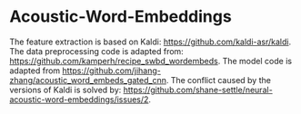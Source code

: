 # Acoustic-Word-Embeddings

The feature extraction is based on Kaldi: https://github.com/kaldi-asr/kaldi.
The data preprocessing code is adapted from: https://github.com/kamperh/recipe_swbd_wordembeds.
The model code is adapted from https://github.com/jihang-zhang/acoustic_word_embeds_gated_cnn.
The conflict caused by the versions of Kaldi is solved by: https://github.com/shane-settle/neural-acoustic-word-embeddings/issues/2.
